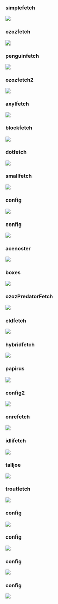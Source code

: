 ### simplefetch
![](media/simplefetch.gif)
### ozozfetch
![](media/ozozfetch.gif)
### penguinfetch
![](media/penguinfetch.gif)
### ozozfetch2
![](media/ozozfetch2.gif)
### axylfetch
![](media/axylfetch.gif)
### blockfetch
![](media/blockfetch.gif)
### dotfetch
![](media/dotfetch.gif)
### smallfetch
![](media/smallfetch.gif)
### config
![](media/config.gif)
### config
![](media/config.gif)
### acenoster
![](media/acenoster.gif)
### boxes
![](media/boxes.gif)
### ozozPredatorFetch
![](media/ozozPredatorFetch.gif)
### eldfetch
![](media/eldfetch.gif)
### hybridfetch
![](media/hybridfetch.gif)
### papirus
![](media/papirus.gif)
### config2
![](media/config2.gif)
### onrefetch
![](media/onrefetch.gif)
### idlifetch
![](media/idlifetch.gif)
### talljoe
![](media/talljoe.gif)
### troutfetch
![](media/troutfetch.gif)
### config
![](media/config.gif)
### config
![](media/config.gif)
### config
![](media/config.gif)
### config
![](media/config.gif)
